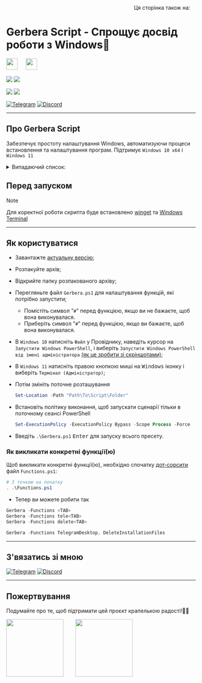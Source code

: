 <div align="right">
  Ця сторінка також на:
  <a title="English" href="README.md"><img src="https://upload.wikimedia.org/wikipedia/en/a/ae/Flag_of_the_United_Kingdom.svg" height="11px"/></a>
</div>

# Gerbera Script - Спрощує досвід роботи з Windows🌟

<img src="https://upload.wikimedia.org/wikipedia/commons/0/05/Windows_10_Logo.svg" height="30px"/> &emsp; <img src="https://upload.wikimedia.org/wikipedia/commons/e/e6/Windows_11_logo.svg" height="30px"/>

<p align="left">
  <a href="https://github.com/lowl1f3/Gerbera-Script/actions"><img src="https://img.shields.io/github/actions/workflow/status/lowl1f3/Gerbera-Script/Gerbera.yml?label=GitHub%20Actions&logo=GitHub"></a>
  <img src="https://img.shields.io/badge/PowerShell%205.1%20&%207.3-Ready-blue.svg?color=5391FE&style=flat&logo=powershell">

  <a href="https://github.com/lowl1f3/Gerbera-Script/releases"><img src="https://img.shields.io/github/v/release/lowl1f3/Gerbera-Script"></a>
  <a href="https://github.com/lowl1f3/Gerbera-Script/releases"><img src="https://img.shields.io/github/downloads/lowl1f3/Gerbera-Script/total?label=downloads%20%28since%20April%202022%29"></a>

  [telegram-badge]: https://img.shields.io/badge/Telegram-blue?style=flat&logo=Telegram
  [telegram-pm]: https://t.me/lowlif3

  [discord-badge]: https://img.shields.io/badge/Discord-5865F2?style=flat&logo=discord&logoColor=white
  [discord-pm]: https://discord.com/users/330825971835863042
  [![Telegram][telegram-badge]][telegram-pm]
  [![Discord][discord-badge]][discord-pm]
</p>

---

## Про Gerbera Script

Забезпечує простоту налаштування Windows, автоматизуючи процеси встановлення та налаштування програм. Підтримує `Windows 10 x64` і `Windows 11`

<details>
  <summary>Випадаючий список: </summary>
  
| Програми                                                                                                                                                                                      |
|:----------------------------------------------------------------------------------------------------------------------------------------------------------------------------------------------|
| [Telegram Desktop](https://desktop.telegram.org)                                                                                                                                              |
| [Discord](https://discord.com/download) і [BetterDiscord](https://betterdiscord.app) з [Плагінами і Темами](https://github.com/lowl1f3/Gerbera-Script/blob/main/src/Module/Gerbera.psm1#L268) |
| [Steam](https://store.steampowered.com/about)                                                                                                                                                 |
| [Mozilla Firefox](https://www.mozilla.org/firefox/new) з [доповненнями](https://github.com/lowl1f3/Firefox)                                                                                   |
| [NanaZip](https://github.com/M2Team/NanaZip#-nanazip)                                                                                                                                         |
| [Custom Cursor](https://www.deviantart.com/jepricreations/art/Windows-11-Cursors-Concept-v2-886489356)                                                                                        |
| [Notepad++](https://notepad-plus-plus.org/downloads)                                                                                                                                          |
| [GitHub Desktop](https://desktop.github.com)                                                                                                                                                  |
| [TeamSpeak 3 Client](https://teamspeak.com/downloads)                                                                                                                                         |
| [qBittorrent](https://www.qbittorrent.org/download.php)                                                                                                                                       |
| [Adobe Creative Cloud](https://creativecloud.adobe.com/en/apps/download/creative-cloud)                                                                                                       |
| [Java 8](https://www.java.com/download) і [Java 21](https://www.oracle.com/java/technologies/downloads/#jdk21-windows)                                                                        |
| [Microsoft Office](https://github.com/farag2/Office) з [конфігуруванням](https://github.com/lowl1f3/Gerbera-Script/blob/main/src/Office/Configure.ps1)                                        |
| [Sophia Script](https://github.com/farag2/Sophia-Script-for-Windows)                                                                                                                          |
</details>

## Перед запуском

> [!NOTE]
> Для коректної роботи скрипта буде встановлено [winget](https://github.com/microsoft/winget-cli) та [Windows Terminal](https://github.com/microsoft/terminal)

---

## Як користуватися

* Завантажте [актуальну версію](https://github.com/lowl1f3/Gerbera-Script/releases/latest);
* Розпакуйте архів;
* Відкрийте папку розпакованого архіву;
* Перегляньте файл `Gerbera.ps1` для налаштування функцій, які потрібно запустити;
  * Помістіть символ "`#`" перед функцією, якщо ви не бажаєте, щоб вона виконувалася.
  * Приберіть символ "`#`" перед функцією, якщо ви бажаєте, щоб вона виконувалася.
* В `Windows 10` натисніть `Файл` у Провіднику, наведіть курсор на `Запустити Windows PowerShell`, і виберіть `Запустити Windows PowerShell від імені адміністратора` [(як це зробити зі скріншотами)](https://www.howtogeek.com/662611/9-ways-to-open-powershell-in-windows-10/);
* В `Windows 11` натисніть правою кнопкою миші на <kbd>Windows</kbd> іконку і виберіть `Термінал (Адміністратор)`;
* Потім змініть поточне розташування

  ```powershell
  Set-Location -Path "Path\To\Script\Folder"
  ```

* Встановіть політику виконання, щоб запускати сценарії тільки в поточному сеансі PowerShell

  ```powershell
  Set-ExecutionPolicy -ExecutionPolicy Bypass -Scope Process -Force
  ```

* Введіть `.\Gerbera.ps1` <kbd>Enter</kbd> для запуску всього пресету.

### Як викликати конкретні функції(ю)

Щоб викликати конкретні функції(ю), необхідно спочатку [дот-сорсити](https://docs.microsoft.com/ru-ru/powershell/module/microsoft.powershell.core/about/about_operators#dot-sourcing-operator) файл `Functions.ps1`:

```powershell
# З точкою на початку
. .\Functions.ps1
```

* Тепер ви можете робити так

```powershell
Gerbera -Functions <TAB>
Gerbera -Functions tele<TAB>
Gerbera -Functions delete<TAB>

Gerbera -Functions TelegramDesktop, DeleteInstallationFiles
```

---

## З'вязатись зі мною

[![Telegram](https://img.shields.io/badge/Telegram-2CA5E0?style=for-the-badge&logo=telegram&logoColor=white)](https://t.me/lowlif3)
[![Discord](https://img.shields.io/badge/Discord-5865F2?style=for-the-badge&logo=discord&logoColor=white)](https://discord.com/users/330825971835863042)

---

## Пожертвування

Подумайте про те, щоб підтримати цей проєкт крапелькою радості!🌈🚀

<a href="https://send.monobank.ua/jar/2niEmTngoi"><img src="https://www.monobank.ua/resources/1.0.22.1-1684902721000/img/favicon/apple/apple-touch-icon-152x152.png" height="152px"></a>
⠀
⠀
<a href="https://ko-fi.com/lowlife"><img src="https://storage.ko-fi.com/cdn/generated/zfskfgqnf/rest-d30761e860c553134d017c78c754b0d9-bulajus2.jpg" height="152px"></a>
